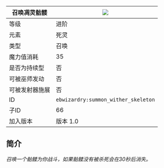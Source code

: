| 召唤凋灵骷髅 |![](https://github.com/Electroblob77/Wizardry/blob/1.12.2/src/main/resources/assets/ebwizardry/textures/spells/summon_wither_skeleton.png)|
|---|---|
| 等级 | 进阶 |
| 元素 | 死灵 |
| 类型 | 召唤 |
| 魔力值消耗 | 35 |
| 是否为持续型 | 否 |
| 可被巫师发动 | 否 |
| 可被发射器施展 | 否 |
| ID | `ebwizardry:summon_wither_skeleton` |
| 子ID | 66 |
| 加入版本 | 版本 1.0 |
## 简介
_召唤一个骷髅为你战斗，如果骷髅没有被杀死会在30秒后消失。_
